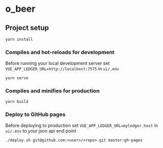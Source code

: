 # o_beer

## Project setup
```
yarn install
```

### Compiles and hot-reloads for development
Before running your local development server set `VUE_APP_LEDGER_URL=http://localhost:7575` in `ui/.env`
```
yarn serve
```

### Compiles and minifies for production
```
yarn build
```

### Deploy to GitHub pages
Before deploying to production set `VUE_APP_LEDGER_URL=myledger.host` in `ui/.env` to your json api end point
```
./deploy.sh git@github.com:<user>/<repo>.git master:gh-pages
```